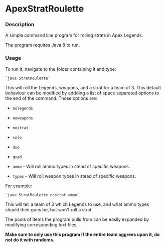 # ApexStratRoulette

### Description

A simple command line program for rolling strats in Apex Legends.

The program requires Java 8 to run.

### Usage

To run it, navigate to the folder containing it and type:

    `java StratRoulette`

This will roll the Legends, weapons, and a strat for a team of 3. This default behaviour can be modified by addding a list of space separated options to the end of the command. Those options are:

- `nolegends`

- `noweapons`

- `nostrat`

- `solo`

- `duo`

- `quad`

- `ammo` - Will roll ammo types in stead of specific weapons.

- `types` - Will roll weapon types in stead of specific weapons.

For example:

    `java StratRoulette nostrat ammo`

This will tell a team of 3 which Legends to use, and what ammo types should their guns be, but won't roll a strat.

The pools of items the program pulls from can be easily expanded by modifying corresponding text files.

**Make sure to only use this program if the entire team aggrees upon it, do not do it with randoms.**